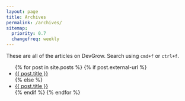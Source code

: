 ```yaml
---
layout: page
title: Archives
permalink: /archives/
sitemap:
  priority: 0.7
  changefreq: weekly
---
```


These are all of the articles on DevGrow.  Search using `cmd+f` or `ctrl+f`.

<ul class="archived-posts">
{% for post in site.posts %}
  {% if post.external-url %}
    <li>
      <a href="{{ post.external-url }}">{{ post.title }}</a>
      <a class="anchor" href="{{ post.url }}"><i class="icon-anchor"></i></a>
    </li>
  {% else %}
    <li><a href="{{ post.url }}">{{ post.title }}</a></li>
  {% endif %}
{% endfor %}
</ul>